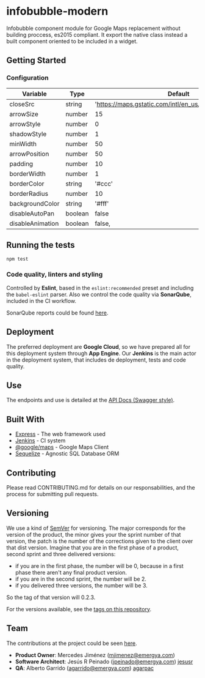 # infobubble-modern

Infobubble component module for Google Maps replacement without building proccess, es2015 compliant. It export the native class instead a built component oriented to be included in a widget.

## Getting Started

### Configuration

| Variable | Type | Default |
|--|--|--|
| closeSrc | string | 'https://maps.gstatic.com/intl/en_us/mapfiles/iw_close.gif' |
| arrowSize | number | 15 |
| arrowStyle | number | 0 |
| shadowStyle | number | 1  
| minWidth | number | 50 |
| arrowPosition | number | 50 |
| padding | number | 10 |
| borderWidth | number | 1 |
| borderColor | string | '#ccc' |
| borderRadius | number | 10 |
| backgroundColor | string | '#fff' |
| disableAutoPan | boolean | false |
| disableAnimation | boolean | false, |

## Running the tests

`npm test`

### Code quality, linters and styling

Controlled by **Eslint**, based in the `eslint:recommended` preset and including the `babel-eslint` parser. Also we control the code quality via **SonarQube**, included in the CI workflow.

SonarQube reports could be found [here](https://sonarqube.ed-integrations.com/dashboard?id=uefa:mobile-backend).

## Deployment

The preferred deployment are **Google Cloud**, so we have prepared all for this deployment system through **App Engine**. Our **Jenkins** is the main actor in the deployment system, that includes de deployment, tests and code quality.

## Use

The endpoints and use is detailed at the [API Docs (Swagger style)](http://mobile-services-dot-uefa-mobility-companion.appspot.com/api-docs/). 

## Built With

* [Express](https://expressjs.com/) - The web framework used
* [Jenkins](https://jenkins.io/) - CI system
* [@google/maps](https://www.npmjs.com/package/@google/maps) - Google Maps Client 
* [Sequelize](https://sequelize.org/) - Agnostic SQL Database ORM

## Contributing

Please read CONTRIBUTING.md for details on our responsabilities, and the process for submitting pull requests.

## Versioning

We use a kind of [SemVer](http://semver.org/) for versioning. 
The major corresponds for the version of the product, the minor gives your the sprint number of that version, the patch is the number of the corrections given to the client over that dist version. Imagine that you are in the first phase of a product, second sprint and three delivered versions: 

 - if you are in the first phase, the number will be 0, because in a first phase there aren't any final product version.
 - if you are in the second sprint, the number will be 2.
 - if you delivered three versions, the number will be 3.

So the tag of that version will  0.2.3.

For the versions available, see the [tags on this repository](https://github.com/Emergya/uefa-mobility-cms-src/tags). 

## Team

The contributions at the project could be seen [here](https://github.com/Emergya/uefa-mobility-cms-src/graphs/contributors).

- **Product Owner**: Mercedes Jiménez (mjimenez@emergya.com)
- **Software Architect**: Jesús R Peinado (jpeinado@emergya.com) [jesusr](https://github.com/jesusr)
- **QA**: Alberto Garrido (agarrido@emergya.com) [agarpac](https://github.com/agarpac)
